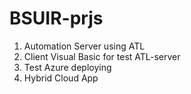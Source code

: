 # BSUIR-prjs

1. Automation Server using ATL
2. Client Visual Basic for test ATL-server 
3. Test Azure deploying
4. Hybrid Cloud App
